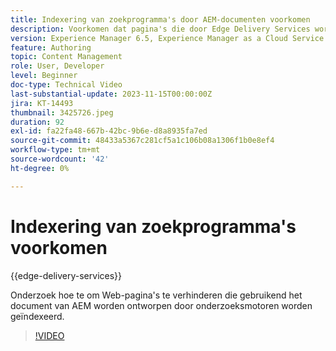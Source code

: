 ```yaml
---
title: Indexering van zoekprogramma's door AEM-documenten voorkomen
description: Voorkomen dat pagina's die door Edge Delivery Services worden aangeboden, door zoekmachines worden geïndexeerd.
version: Experience Manager 6.5, Experience Manager as a Cloud Service
feature: Authoring
topic: Content Management
role: User, Developer
level: Beginner
doc-type: Technical Video
last-substantial-update: 2023-11-15T00:00:00Z
jira: KT-14493
thumbnail: 3425726.jpeg
duration: 92
exl-id: fa22fa48-667b-42bc-9b6e-d8a8935fa7ed
source-git-commit: 48433a5367c281cf5a1c106b08a1306f1b0e8ef4
workflow-type: tm+mt
source-wordcount: '42'
ht-degree: 0%

---
```


# Indexering van zoekprogramma&#39;s voorkomen

{{edge-delivery-services}}

Onderzoek hoe te om Web-pagina&#39;s te verhinderen die gebruikend het document van AEM worden ontworpen door onderzoeksmotoren worden geïndexeerd.

>[!VIDEO](https://video.tv.adobe.com/v/3438121/?learn=on&captions=dut)

